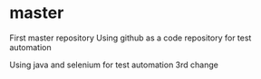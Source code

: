 # master
First master repository
Using github as a code repository for test automation 

Using java and selenium for test automation
3rd change
